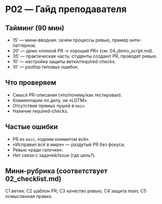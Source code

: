 # P02 — Гайд преподавателя

## Тайминг (90 мин)
- 15′ — мини-вводная: зачем процессы ревью, пример анти-паттернов.
- 20′ — демо «плохой PR → хороший PR» (см. 04_demo_script.md).
- 35′ — практическая часть: студенты создают PR, проводят ревью.
- 10′ — настройка защиты ветки/required-checks.
- 10′ — разбор типовых ошибок.

## Что проверяем
- Смысл PR-описания (что/почему/как тестировал).
- Комментарии по делу, не «LGTM».
- Отсутствие прямых пушей в `main`.
- Наличие required-checks.

## Частые ошибки
- PR из `main`, «одним коммитом всё».
- «Исправил всё в мире» — раздутый PR без фокуса.
- Ревью «ради галочки».
- Нет связи с задачей/Issue (где цель?).

## Мини-рубрика (соответствует 02_checklist.md)
C1 ветки; C2 шаблон PR; C3 качество ревью; C4 защита main; C5 осмысленная правка.
